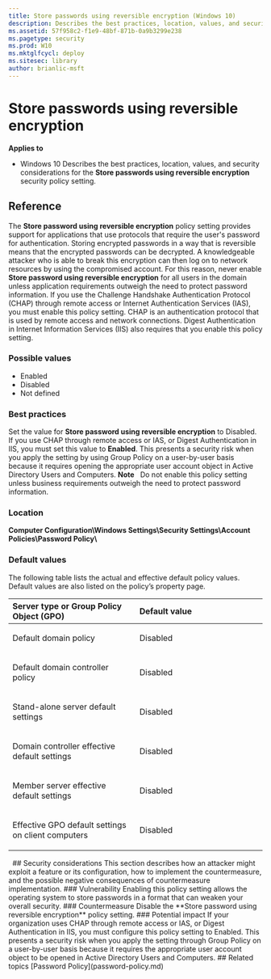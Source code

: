 ```yaml
---
title: Store passwords using reversible encryption (Windows 10)
description: Describes the best practices, location, values, and security considerations for the Store passwords using reversible encryption security policy setting.
ms.assetid: 57f958c2-f1e9-48bf-871b-0a9b3299e238
ms.pagetype: security
ms.prod: W10
ms.mktglfcycl: deploy
ms.sitesec: library
author: brianlic-msft
---
```

# Store passwords using reversible encryption
**Applies to**
-   Windows 10
Describes the best practices, location, values, and security considerations for the **Store passwords using reversible encryption** security policy setting.
## Reference
The **Store password using reversible encryption** policy setting provides support for applications that use protocols that require the user's password for authentication. Storing encrypted passwords in a way that is reversible means that the encrypted passwords can be decrypted. A knowledgeable attacker who is able to break this encryption can then log on to network resources by using the compromised account. For this reason, never enable **Store password using reversible encryption** for all users in the domain unless application requirements outweigh the need to protect password information.
If you use the Challenge Handshake Authentication Protocol (CHAP) through remote access or Internet Authentication Services (IAS), you must enable this policy setting. CHAP is an authentication protocol that is used by remote access and network connections. Digest Authentication in Internet Information Services (IIS) also requires that you enable this policy setting.
### Possible values
-   Enabled
-   Disabled
-   Not defined
### Best practices
Set the value for **Store password using reversible encryption** to Disabled. If you use CHAP through remote access or IAS, or Digest Authentication in IIS, you must set this value to **Enabled**. This presents a security risk when you apply the setting by using Group Policy on a user-by-user basis because it requires opening the appropriate user account object in Active Directory Users and Computers.
**Note**  
Do not enable this policy setting unless business requirements outweigh the need to protect password information.
 
### Location
**Computer Configuration\\Windows Settings\\Security Settings\\Account Policies\\Password Policy\\**
### Default values
The following table lists the actual and effective default policy values. Default values are also listed on the policy’s property page.
<table>
<colgroup>
<col width="50%" />
<col width="50%" />
</colgroup>
<thead>
<tr class="header">
<th align="left">Server type or Group Policy Object (GPO)</th>
<th align="left">Default value</th>
</tr>
</thead>
<tbody>
<tr class="odd">
<td align="left"><p>Default domain policy</p></td>
<td align="left"><p>Disabled</p></td>
</tr>
<tr class="even">
<td align="left"><p>Default domain controller policy</p></td>
<td align="left"><p>Disabled</p></td>
</tr>
<tr class="odd">
<td align="left"><p>Stand-alone server default settings</p></td>
<td align="left"><p>Disabled</p></td>
</tr>
<tr class="even">
<td align="left"><p>Domain controller effective default settings</p></td>
<td align="left"><p>Disabled</p></td>
</tr>
<tr class="odd">
<td align="left"><p>Member server effective default settings</p></td>
<td align="left"><p>Disabled</p></td>
</tr>
<tr class="even">
<td align="left"><p>Effective GPO default settings on client computers</p></td>
<td align="left"><p>Disabled</p></td>
</tr>
</tbody>
</table>
 
## Security considerations
This section describes how an attacker might exploit a feature or its configuration, how to implement the countermeasure, and the possible negative consequences of countermeasure implementation.
### Vulnerability
Enabling this policy setting allows the operating system to store passwords in a format that can weaken your overall security.
### Countermeasure
Disable the **Store password using reversible encryption** policy setting.
### Potential impact
If your organization uses CHAP through remote access or IAS, or Digest Authentication in IIS, you must configure this policy setting to Enabled. This presents a security risk when you apply the setting through Group Policy on a user-by-user basis because it requires the appropriate user account object to be opened in Active Directory Users and Computers.
## Related topics
[Password Policy](password-policy.md)
 
 
